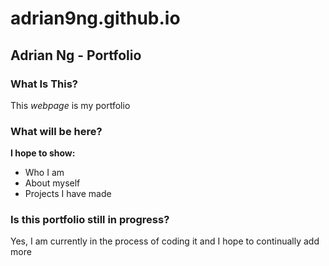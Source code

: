 # adrian9ng.github.io
## Adrian Ng - Portfolio

### What Is This?

This *webpage* is my portfolio

### What will be here?

**I hope to show:**
- Who I am
- About myself
- Projects I have made

### Is this portfolio still in progress?

Yes, I am currently in the process of coding it and I hope to continually add more